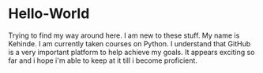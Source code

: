 # Hello-World
Trying to find my way around here. I am new to these stuff.
My name is Kehinde. I am currently taken courses on Python. I understand that GitHub is a very important platform to help achieve my goals.
It appears exciting so far and i hope i'm able to keep at it till i become proficient.
